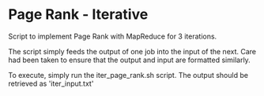 # Page Rank - Iterative

Script to implement Page Rank with MapReduce for 3 iterations.

The script simply feeds the output of one job into the input of the next. Care had been taken to ensure that the output and input are formatted similarly.

To execute, simply run the iter_page_rank.sh script. The output should be retrieved as 'iter_input.txt' 
